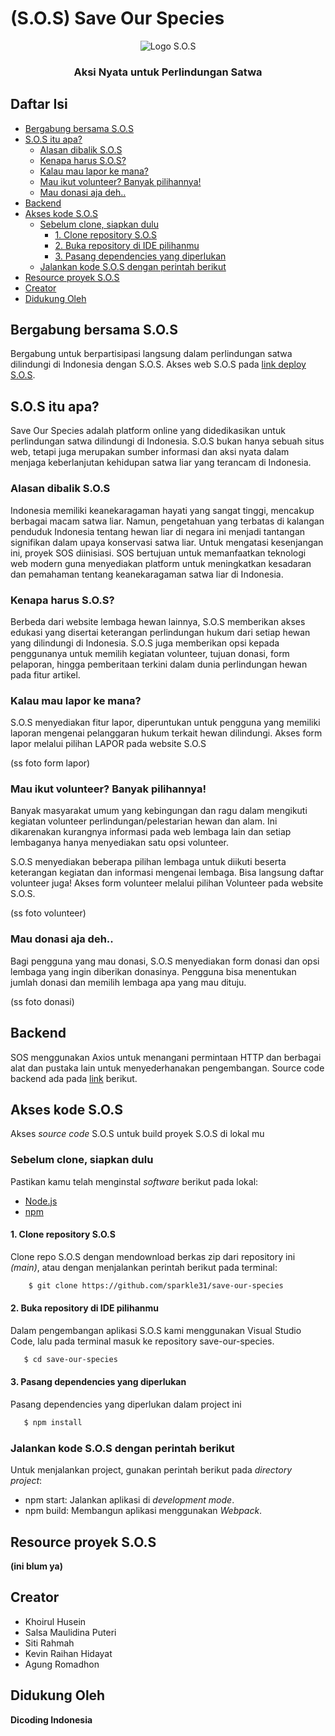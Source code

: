# (S.O.S) Save Our Species

<p align="center">
  <img src="https://github.com/sparkle31/save-our-species/blob/main/public/logo300x300.png" alt="Logo S.O.S">
</p>

<h3 align="center">Aksi Nyata untuk Perlindungan Satwa</h3>

## Daftar Isi
- [Bergabung bersama S.O.S](#bergabung-bersama-sos)
- [S.O.S itu apa?](#sos-itu-apa)
  - [Alasan dibalik S.O.S](#alasan-dibalik-sos)
  - [Kenapa harus S.O.S?](#kenapa-harus-sos)
  - [Kalau mau lapor ke mana?](#kalau-mau-lapor-ke-mana)
  - [Mau ikut volunteer? Banyak pilihannya!](#mau-ikut-volunteer-banyak-pilihannya)
  - [Mau donasi aja deh..](#mau-donasi-aja-deh)
- [Backend](#backend)
- [Akses kode S.O.S](#akses-kode-sos)
  - [Sebelum clone, siapkan dulu](#sebelum-clone-siapkan-dulu)
    - [1. Clone repository S.O.S](#1-clone-repository-sos)
    - [2. Buka repository di IDE pilihanmu](#2-buka-repository-di-ide-pilihanmu)
    - [3. Pasang dependencies yang diperlukan](#3-pasang-dependencies-yang-diperlukan)
  - [Jalankan kode S.O.S dengan perintah berikut](#jalankan-kode-sos-dengan-perintah-berikut)
- [Resource proyek S.O.S](#resource-proyek-sos)
- [Creator](#creator)
- [Didukung Oleh](#didukung-oleh)

## Bergabung bersama S.O.S
Bergabung untuk berpartisipasi langsung dalam perlindungan satwa dilindungi di Indonesia dengan S.O.S. Akses web S.O.S pada [link deploy S.O.S](#).

## S.O.S itu apa?
Save Our Species adalah platform online yang didedikasikan untuk perlindungan satwa dilindungi di Indonesia. S.O.S bukan hanya sebuah situs web, tetapi juga merupakan sumber informasi dan aksi nyata dalam menjaga keberlanjutan kehidupan satwa liar yang terancam di Indonesia.

### Alasan dibalik S.O.S
Indonesia memiliki keanekaragaman hayati yang sangat tinggi, mencakup berbagai macam satwa liar. Namun, pengetahuan yang terbatas di kalangan penduduk Indonesia tentang hewan liar di negara ini menjadi tantangan signifikan dalam upaya konservasi satwa liar. Untuk mengatasi kesenjangan ini, proyek SOS diinisiasi. SOS bertujuan untuk memanfaatkan teknologi web modern guna menyediakan platform untuk meningkatkan kesadaran dan pemahaman tentang keanekaragaman satwa liar di Indonesia.

### Kenapa harus S.O.S?
Berbeda dari website lembaga hewan lainnya, S.O.S memberikan akses edukasi yang disertai keterangan perlindungan hukum dari setiap hewan yang dilindungi di Indonesia. S.O.S juga memberikan opsi kepada penggunanya untuk memilih kegiatan volunteer, tujuan donasi, form pelaporan, hingga pemberitaan terkini dalam dunia perlindungan hewan pada fitur artikel.

### Kalau mau lapor ke mana?
S.O.S menyediakan fitur lapor, diperuntukan untuk pengguna yang memiliki laporan mengenai pelanggaran hukum terkait hewan dilindungi. Akses form lapor melalui pilihan LAPOR pada website S.O.S

(ss foto form lapor)

### Mau ikut volunteer? Banyak pilihannya!
Banyak masyarakat umum yang kebingungan dan ragu dalam mengikuti kegiatan volunteer perlindungan/pelestarian hewan dan alam. Ini dikarenakan kurangnya informasi pada web lembaga lain dan setiap lembaganya hanya menyediakan satu opsi volunteer.

S.O.S menyediakan beberapa pilihan lembaga untuk diikuti beserta keterangan kegiatan dan informasi mengenai lembaga. Bisa langsung daftar volunteer juga! Akses form volunteer melalui pilihan Volunteer pada website S.O.S.

(ss foto volunteer)

### Mau donasi aja deh..
Bagi pengguna yang mau donasi, S.O.S menyediakan form donasi dan opsi lembaga yang ingin diberikan donasinya. Pengguna bisa menentukan jumlah donasi dan memilih lembaga apa yang mau dituju.

(ss foto donasi)

## Backend
SOS menggunakan Axios untuk menangani permintaan HTTP dan berbagai alat dan pustaka lain untuk menyederhanakan pengembangan. Source code backend ada pada [link](#) berikut.

## Akses kode S.O.S
Akses *source code* S.O.S untuk build proyek S.O.S di lokal mu

### Sebelum clone, siapkan dulu
Pastikan kamu telah menginstal *software* berikut pada lokal:
- [Node.js](https://nodejs.org/)
- [npm](https://www.npmjs.com/)

#### 1. Clone repository S.O.S
Clone repo S.O.S dengan mendownload berkas zip dari repository ini *(main)*, atau dengan menjalankan perintah berikut pada terminal:

```bash
    $ git clone https://github.com/sparkle31/save-our-species
```

#### 2. Buka repository di IDE pilihanmu
Dalam pengembangan aplikasi S.O.S kami menggunakan Visual Studio Code, lalu pada terminal masuk ke repository save-our-species.

```bash
   $ cd save-our-species
```   

#### 3. Pasang dependencies yang diperlukan
Pasang dependencies yang diperlukan dalam project ini

```bash
   $ npm install
```

### Jalankan kode S.O.S dengan perintah berikut
Untuk menjalankan project, gunakan perintah berikut pada *directory project*:
- npm start: Jalankan aplikasi di *development mode*.
- npm build: Membangun aplikasi menggunakan *Webpack*.

## Resource proyek S.O.S
**(ini blum ya)**

## Creator
- Khoirul Husein
- Salsa Maulidina Puteri
- Siti Rahmah
- Kevin Raihan Hidayat
- Agung Romadhon

## Didukung Oleh
**Dicoding Indonesia**
